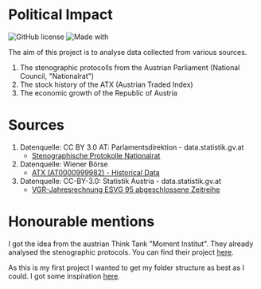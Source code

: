 # Political Impact

![GitHub license](https://img.shields.io/github/license/klukama/political-impact.svg?style=for-the-badge)
![Made with](https://img.shields.io/badge/Made%20with-Jupyter-orange?style=for-the-badge&logo=Jupyter)

The aim of this project is to analyse data collected from various sources.
1. The stenographic protocolls from the Austrian Parliament (National Council, "Nationalrat")
2. The stock history of the ATX (Austrian Traded Index)
3. The economic growth of the Republic of Austria


# Sources
1. Datenquelle: CC BY 3.0 AT: Parlamentsdirektion - data.statistik.gv.at
	- [Stenographische Protokolle Nationalrat](https://www.data.gv.at/katalog/dataset/f317d7ef-e5cd-4ce6-9fbe-eb2261ffd64c)
2. Datenquelle: Wiener Börse
	- [ATX (AT0000999982) - Historical Data](https://www.wienerborse.at/en/indices/index-values/historical-data/?ISIN=AT0000999982&ID_NOTATION=92866&cHash=0eec6bc4fcfb5efc4f01c4596c576fa1)
3. Datenquelle: CC-BY-3.0: Statistik Austria - data.statistik.gv.at
	- [VGR-Jahresrechnung ESVG 95 abgeschlossene Zeitreihe](https://www.data.gv.at/katalog/dataset/d2e4f3d7-2a6e-3c2e-a6e0-353eb688fb23)
	
# Honourable mentions
I got the idea from the austrian Think Tank "Moment Institut". They already analysed the stenographic protocols. You can find their project [here](https://www.momentum-institut.at/parlagram).

As this is my first project I wanted to get my folder structure as best as I could. I got some inspiration [here](https://towardsdatascience.com/manage-your-data-science-project-structure-in-early-stage-95f91d4d0600).
